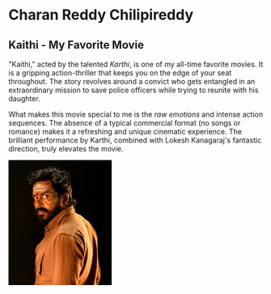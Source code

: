 # Charan Reddy Chilipireddy


## Kaithi - My Favorite Movie

"Kaithi," acted by the talented *Karthi*, is one of my all-time favorite movies. It is a gripping action-thriller that keeps you on the edge of your seat throughout. The story revolves around a convict who gets entangled in an extraordinary mission to save police officers while trying to reunite with his daughter. 

What makes this movie special to me is the *raw emotions* and intense action sequences. The absence of a typical commercial format (no songs or romance) makes it a refreshing and unique cinematic experience. The brilliant performance by Karthi, combined with Lokesh Kanagaraj's fantastic direction, truly elevates the movie.

![Karthi](./Karthi.jpg)


